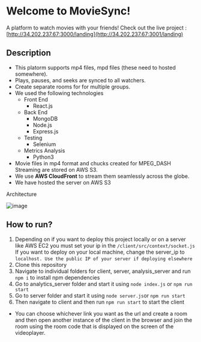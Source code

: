 # Welcome to MovieSync!

A platform to watch movies with your friends! Check out the live project : [http://34.202.237.67:3000/landing](http://34.202.237.67:3001/landing)

## Description

- This platorm supports mp4 files, mpd files (these need to hosted somewhere).
- Plays, pauses, and seeks are synced to all watchers.
- Create separate rooms for for multiple groups.
- We used the following technologies
    - Front End
        - React.js
    - Back End
        - MongoDB
        - Node.js
        - Express.js
    - Testing
        - Selenium
    - Metrics Analysis
        - Python3
- Movie files in mp4 format and chucks created for MPEG_DASH Streaming are stored on AWS S3.
- We use **AWS CloudFront** to stream them seamlessly across the globe.
- We have hosted the server on AWS S3

Architecture

![image](https://user-images.githubusercontent.com/31558571/236909678-9ca4de20-b725-4c10-8b8f-879acccda889.png)

## How to run?

1. Depending on if you want to deploy this project locally or on a server like AWS EC2 you must set your ip in the `/client/src/context/socket.js` If you want to deploy on your local machine, change the server_ip to `localhost. Use the public IP of your server if deploying elsewhere`
2. Clone this repository
3. Navigate to individual folders for client, server, analysis_server and run `npm i` to install npm dependencies
4. Go to analytics_server folder and start it using `node index.js` or `npm run start`
5. Go to server folder and start it using `node server.js`or `npm run start`
6. Then navigate to client and then run `npm run start` to start the client
- You can choose whichever link you want as the url and create a room and then open another instance of the client in the browser and join the room using the room code that is displayed on the screen of the videoplayer.

